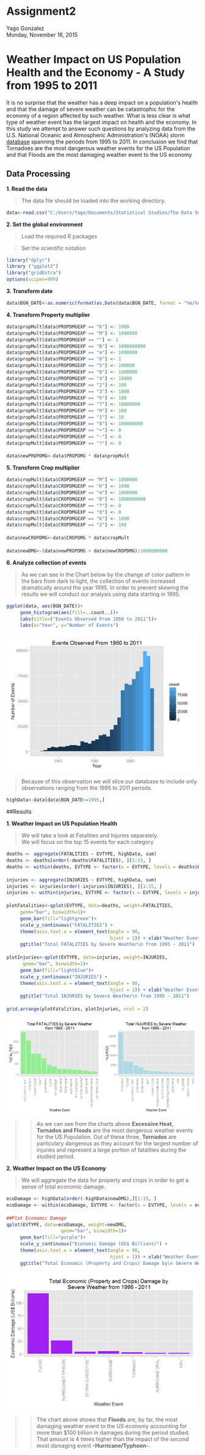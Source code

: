 # Assignment2
Yago Gonzalez  
Monday, November 16, 2015  


# Weather Impact on US Population Health and the Economy - A Study from 1995 to 2011


It is no surprise that the weather has a deep impact on a population's health and that the damage of severe
weather can be catastrophic for the economy of a region affected by such weather.  What is less clear is what type of weather event has the largest impact on health and the economy.  In this study we attempt to answer such questions by analyzing data from the U.S. National Oceanic and Atmospheric Administration's (NOAA) storm [database](https://d396qusza40orc.cloudfront.net/repdata%2Fdata%2FStormData.csv.bz2) spanning the periods from 1995 to 2011.  In conclusion we find that Tornadoes are the most dangerous weather events for the US Population and that Floods are the most damaging weather event to the US economy

## Data Processing 

**1\. Read the data**

>The data file should be loaded into the working directory.

```r
data<-read.csv("C:/Users/Yago/Documents/Statistical Studies/The Data Science Track/Reproducible Research/Assignment 2/repdata-data-StormData.csv.bz2")
```

**2\. Set the global environment**

>Load the required R packages

>Set the scientific notation

```r
library("dplyr")
library ("ggplot2")
library("gridExtra")
options(scipen=999)
```

**3\. Transform date**

```r
data$BGN_DATE<-as.numeric(format(as.Date(data$BGN_DATE, format = "%m/%d/%Y %H:%M:%S"), "%Y"))
```

**4\. Transform Property multiplier**

```r
data$propMult[data$PROPDMGEXP == "K"] <- 1000
data$propMult[data$PROPDMGEXP == "M"] <- 1000000
data$propMult[data$PROPDMGEXP == ""] <- 1
data$propMult[data$PROPDMGEXP == "B"] <- 1000000000
data$propMult[data$PROPDMGEXP == "m"] <- 1000000
data$propMult[data$PROPDMGEXP == "0"] <- 1
data$propMult[data$PROPDMGEXP == "5"] <- 100000
data$propMult[data$PROPDMGEXP == "6"] <- 1000000
data$propMult[data$PROPDMGEXP == "4"] <- 10000
data$propMult[data$PROPDMGEXP == "2"] <- 100
data$propMult[data$PROPDMGEXP == "3"] <- 1000
data$propMult[data$PROPDMGEXP == "h"] <- 100
data$propMult[data$PROPDMGEXP == "7"] <- 10000000
data$propMult[data$PROPDMGEXP == "H"] <- 100
data$propMult[data$PROPDMGEXP == "1"] <- 10
data$propMult[data$PROPDMGEXP == "8"] <- 100000000
data$propMult[data$PROPDMGEXP == "+"] <- 0
data$propMult[data$PROPDMGEXP == "-"] <- 0
data$propMult[data$PROPDMGEXP == "?"] <- 0

data$newPROPDMG<-data$PROPDMG * data$propMult
```

**5\. Transform Crop multiplier**

```r
data$cropMult[data$CROPDMGEXP == "M"] <- 1000000
data$cropMult[data$CROPDMGEXP == "K"] <- 1000
data$cropMult[data$CROPDMGEXP == "m"] <- 1000000
data$cropMult[data$CROPDMGEXP == "B"] <- 1000000000
data$cropMult[data$CROPDMGEXP == "?"] <- 0
data$cropMult[data$CROPDMGEXP == "0"] <- 0
data$cropMult[data$CROPDMGEXP == "k"] <- 1000
data$cropMult[data$CROPDMGEXP == "2"] <- 100

data$newCROPDMG<-data$CROPDMG * data$cropMult

data$newDMG<-(data$newPROPDMG + data$newCROPDMG)/1000000000
```

**6\. Analyze collection of events**

>As we can see in the Chart below by the change of color pattern in the bars from dark to light, 
the collection of events increased dramatically around the year 1995.  In order to prevent skewing the results we will conduct our analysis using data starting in 1995.


```r
ggplot(data, aes(BGN_DATE))+
     geom_histogram(aes(fill=..count..))+
     labs(title=("Events Observed From 1950 to 2011"))+
     labs(x="Year", y="Number of Events")
```

![](Assignment_2_files/figure-html/unnamed-chunk-6-1.png) 

>Because of this observation we will slice our database to include only observations ranging from the 
1995 to 2011 periods.

```r
highData<-data[data$BGN_DATE>=1995,]
```

##Results

**1\. Weather Impact on US Population Health**

>We will take a look at Fatalities and Injuries separately.  
>We will focus on the top 15 events for each category


```r
deaths <- aggregate(FATALITIES ~ EVTYPE, highData, sum)
deaths <- deaths[order(-deaths$FATALITIES), ][1:15, ]
deaths <- within(deaths, EVTYPE <- factor(x = EVTYPE, levels = deaths$EVTYPE))
 
injuries <- aggregate(INJURIES ~ EVTYPE, highData, sum)
injuries <- injuries[order(-injuries$INJURIES), ][1:15, ]
injuries <- within(injuries, EVTYPE <- factor(x = EVTYPE, levels = injuries$EVTYPE))

plotFatalities<-qplot(EVTYPE, data=deaths, weight=FATALITIES,
     geom="bar", binwidth=1)+
     geom_bar(fill="lightgreen")+
     scale_y_continuous("FATALITIES") + 
     theme(axis.text.x = element_text(angle = 90, 
                                      hjust = 1)) + xlab("Weather Event") +
     ggtitle("Total FATALITIES by Severe Weather\n from 1995 - 2011")

plotInjuries<-qplot(EVTYPE, data=injuries, weight=INJURIES,
      geom="bar", binwidth=1)+
     geom_bar(fill="lightblue")+
     scale_y_continuous("INJURIES") + 
     theme(axis.text.x = element_text(angle = 90, 
                                      hjust = 1)) + xlab("Weather Event") +
     ggtitle("Total INJURIES by Severe Weather\n from 1995 - 2011")

grid.arrange(plotFatalities, plotInjuries, ncol = 2)
```

![](Assignment_2_files/figure-html/unnamed-chunk-8-1.png) 

>>As we can see from the charts above **Excessive Heat, Tornados and Floods** are the most dangerous weather events for the US Population.  Out of these three, **Tornados** are particulary dangerous as they account for the largest number of injuries and represent a large portion of fatalities during the studied period. 

**2\. Weather Impact on the US Economy**

>We will aggregate the data for property and crops in order to get a sense of total economic damage.  


```r
ecoDamage <- highData[order(-highData$newDMG),][1:15, ]
ecoDamage <- within(ecoDamage, EVTYPE <- factor(x = EVTYPE, levels = ecoDamage$EVTYPE))

##Plot Economic Damage
qplot(EVTYPE, data=ecoDamage, weight=newDMG,
                    geom="bar", binwidth=1)+
     geom_bar(fill="purple")+
     scale_y_continuous("Economic Damage (US$ Billions)") + 
     theme(axis.text.x = element_text(angle = 90, 
                                      hjust = 1)) + xlab("Weather Event") +
     ggtitle("Total Economic (Property and Crops) Damage by\n Severe Weather from 1995 - 2011")
```

![](Assignment_2_files/figure-html/unnamed-chunk-9-1.png) 

>>The chart above shows that **Floods** are, by far, the most damaging weather event to the US economy accounting for more than $100 billion in damages during the period studied.  That amount is 4 times higher than the impact of the second most damaging event **-Hurricane/Typhoon-**.
